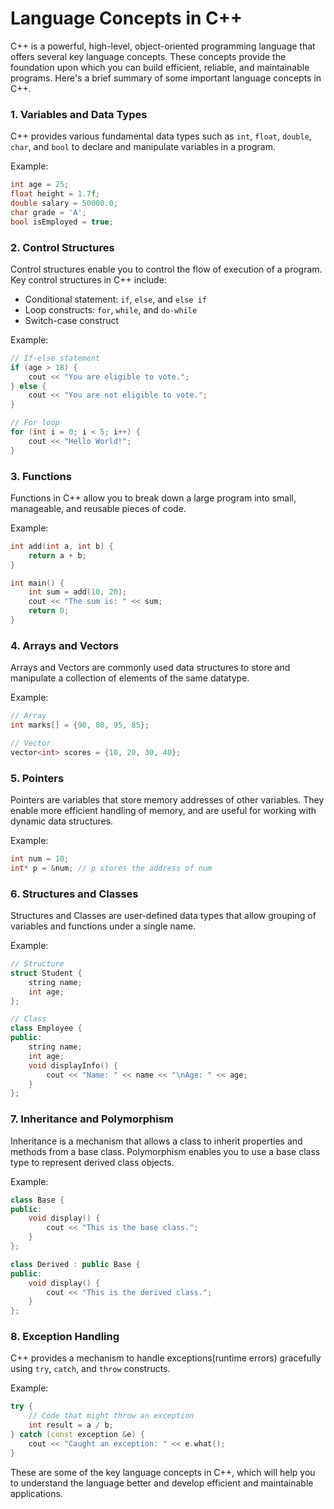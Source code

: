 # Language Concepts in C++

C++ is a powerful, high-level, object-oriented programming language that offers several key language concepts. These concepts provide the foundation upon which you can build efficient, reliable, and maintainable programs. Here's a brief summary of some important language concepts in C++.

### 1. Variables and Data Types
C++ provides various fundamental data types such as `int`, `float`, `double`, `char`, and `bool` to declare and manipulate variables in a program.

Example:
```cpp
int age = 25;
float height = 1.7f;
double salary = 50000.0;
char grade = 'A';
bool isEmployed = true;
```

### 2. Control Structures
Control structures enable you to control the flow of execution of a program. Key control structures in C++ include:

- Conditional statement: `if`, `else`, and `else if`
- Loop constructs: `for`, `while`, and `do-while`
- Switch-case construct

Example:
```cpp
// If-else statement
if (age > 18) {
    cout << "You are eligible to vote.";
} else {
    cout << "You are not eligible to vote.";
}

// For loop
for (int i = 0; i < 5; i++) {
    cout << "Hello World!";
}
```

### 3. Functions
Functions in C++ allow you to break down a large program into small, manageable, and reusable pieces of code.

Example:
```cpp
int add(int a, int b) {
    return a + b;
}

int main() {
    int sum = add(10, 20);
    cout << "The sum is: " << sum;
    return 0;
}
```

### 4. Arrays and Vectors
Arrays and Vectors are commonly used data structures to store and manipulate a collection of elements of the same datatype.

Example:
```cpp
// Array
int marks[] = {90, 80, 95, 85};

// Vector
vector<int> scores = {10, 20, 30, 40};
```

### 5. Pointers
Pointers are variables that store memory addresses of other variables. They enable more efficient handling of memory, and are useful for working with dynamic data structures.

Example:
```cpp
int num = 10;
int* p = &num; // p stores the address of num
```

### 6. Structures and Classes
Structures and Classes are user-defined data types that allow grouping of variables and functions under a single name.

Example:
```cpp
// Structure
struct Student {
    string name;
    int age;
};

// Class
class Employee {
public:
    string name;
    int age;
    void displayInfo() {
        cout << "Name: " << name << "\nAge: " << age;
    }
};
```

### 7. Inheritance and Polymorphism
Inheritance is a mechanism that allows a class to inherit properties and methods from a base class. Polymorphism enables you to use a base class type to represent derived class objects.

Example:
```cpp
class Base {
public:
    void display() {
        cout << "This is the base class.";
    }
};

class Derived : public Base {
public:
    void display() {
        cout << "This is the derived class.";
    }
};
```

### 8. Exception Handling
C++ provides a mechanism to handle exceptions(runtime errors) gracefully using `try`, `catch`, and `throw` constructs.

Example:
```cpp
try {
    // Code that might throw an exception
    int result = a / b;
} catch (const exception &e) {
    cout << "Caught an exception: " << e.what();
}
```

These are some of the key language concepts in C++, which will help you to understand the language better and develop efficient and maintainable applications.